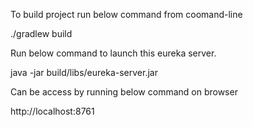 To build project run below command from coomand-line

./gradlew build


Run below command to launch this eureka server.

java -jar build/libs/eureka-server.jar

Can be access by running below command on browser

http://localhost:8761
